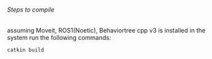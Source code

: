 ###### Steps to compile


assuming Moveit, ROS1(Noetic), Behaviortree cpp v3 is installed in the system run the following commands:

```
catkin build
```
